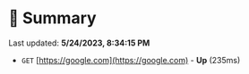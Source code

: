 # 📖 Summary
Last updated: **5/24/2023, 8:34:15 PM**

- `GET` [https://google.com](https://google.com) - **Up** (235ms)
